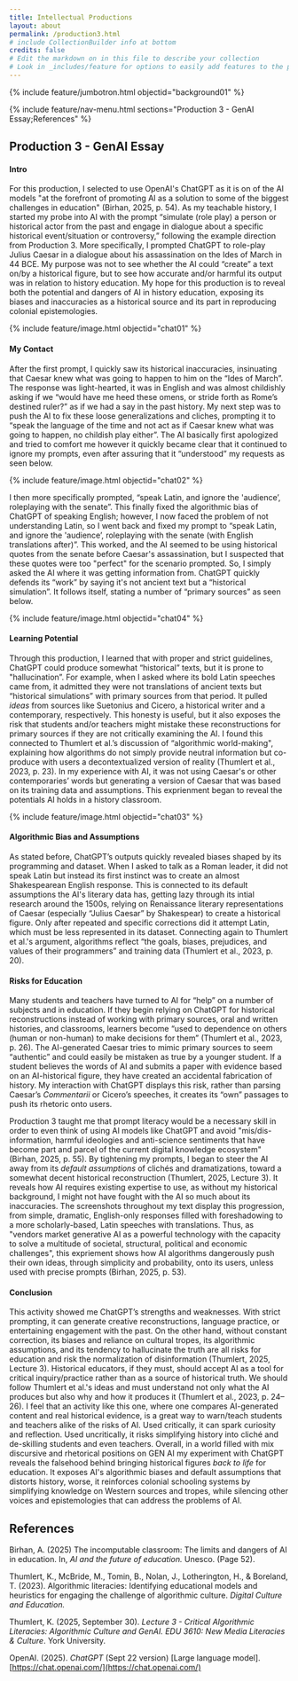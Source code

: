 ```yaml
---
title: Intellectual Productions
layout: about
permalink: /production3.html
# include CollectionBuilder info at bottom
credits: false
# Edit the markdown on in this file to describe your collection
# Look in _includes/feature for options to easily add features to the page
---
```


{% include feature/jumbotron.html objectid="background01" %}

{% include feature/nav-menu.html sections="Production 3 - GenAI Essay;References" %}

## Production 3 - GenAI Essay

#### Intro 
For this production, I selected to use OpenAI's ChatGPT as it is on of the AI models "at the forefront of promoting AI as a solution to some of the biggest challenges in education" (Birhan, 2025, p. 54). As my teachable history, I started my probe into AI with the prompt “simulate (role play) a person or historical actor from the past and engage in dialogue about a specific historical event/situation or controversy,” following the example direction from Production 3. More specifically, I prompted ChatGPT to role-play Julius Caesar in a dialogue about his assassination on the Ides of March in 44 BCE. My purpose was not to see whether the AI could “create” a text on/by a historical figure, but to see how accurate and/or harmful its output was in relation to history education. My hope for this production is to reveal both the potential and dangers of AI in history education, exposing its biases and inaccuracies as a historical source and its part in reproducing colonial epistemologies.

{% include feature/image.html objectid="chat01" %}

#### My Contact
After the first prompt, I quickly saw its historical inaccuracies, insinuating that Caesar knew what was going to happen to him on the “Ides of March”. The response was light-hearted, it was in English and was almost childishly asking if we “would have me heed these omens, or stride forth as Rome’s destined ruler?” as if we had a say in the past history. My next step was to push the AI to fix these loose generalizations and cliches, prompting it to “speak the language of the time and not act as if Caesar knew what was going to happen, no childish play either”. The AI basically first apologized and tried to comfort me however it quickly became clear that it continued to ignore my prompts, even after assuring that it “understood” my requests as seen below. 

{% include feature/image.html objectid="chat02" %}

I then more specifically prompted, “speak Latin, and ignore the 'audience’, roleplaying with the senate”. This finally fixed the algorithmic bias of ChatGPT of speaking English; however, I now faced the problem of not understanding Latin, so I went back and fixed my prompt to “speak Latin, and ignore the 'audience’, roleplaying with the senate (with English translations after)”. This worked, and the AI seemed to be using historical quotes from the senate before Caesar's assassination, but I suspected that these quotes were too "perfect" for the scenario prompted. So, I simply asked the AI where it was getting information from. ChatGPT quickly defends its “work” by saying it's not ancient text but a “historical simulation”. It follows itself, stating a number of “primary sources” as seen below.

{% include feature/image.html objectid="chat04" %}

#### Learning Potential
Through this production, I learned that with proper and strict guidelines, ChatGPT could produce somewhat “historical” texts, but it is prone to "hallucination”. For example, when I asked where its bold Latin speeches came from, it admitted they were not translations of ancient texts but “historical simulations” with primary sources from that period. It pulled *ideas* from sources like Suetonius and Cicero, a historical writer and a contemporary, respectively. This honesty is useful, but it also exposes the risk that students and/or teachers might mistake these reconstructions for primary sources if they are not critically examining the AI. I found this connected to Thumlert et al.’s discussion of “algorithmic world-making", explaining how algorithms do not simply provide neutral information but co-produce with users a decontextualized version of reality (Thumlert et al., 2023, p. 23). In my experience with AI, it was not using Caesar's or other contemporaries’ words but generating a version of Caesar that was based on its training data and assumptions. This exprienment began to reveal the potentials AI holds in a history classroom. 

{% include feature/image.html objectid="chat03" %}

#### Algorithmic Bias and Assumptions
As stated before, ChatGPT’s outputs quickly revealed biases shaped by its programming and dataset. When I asked to talk as a Roman leader, it did not speak Latin but instead its first instinct was to create an almost Shakespearean English response. This is connected to its default assumptions the AI's literary data has, getting lazy through its intial research around the 1500s, relying on Renaissance literary representations of Caesar (especially “Julius Caesar” by Shakespear) to create a historical figure. Only after repeated and specific corrections did it attempt Latin, which must be less represented in its dataset. Connecting again to Thumlert et al.'s argument, algorithms reflect “the goals, biases, prejudices, and values of their programmers” and training data (Thumlert et al., 2023, p. 20).

#### Risks for Education
Many students and teachers have turned to AI for “help” on a number of subjects and in education. If they begin relying on ChatGPT for historical reconstructions instead of working with primary sources, oral and written histories, and classrooms, learners become “used to dependence on others (human or non-human) to make decisions for them” (Thumlert et al., 2023, p. 26). The AI-generated Caesar tries to mimic primary sources to seem “authentic” and could easily be mistaken as true by a younger student. If a student believes the words of AI and submits a paper with evidence based on an AI-historical figure, they have created an accidental fabrication of history. My interaction with ChatGPT displays this risk, rather than parsing Caesar’s *Commentarii* or Cicero’s speeches, it creates its “own” passages to push its rhetoric onto users.

Production 3 taught me that prompt literacy would be a necessary skill in order to even think of using AI models like ChatGPT and avoid "mis/dis-information, harmful ideologies and anti-science sentiments that have become part and parcel of the current digital knowledge ecosystem" (Birhan, 2025, p. 55). By tightening my prompts, I began to steer the AI away from its *default assumptions* of clichés and dramatizations, toward a somewhat decent historical reconstruction (Thumlert, 2025, Lecture 3). It reveals how AI requires existing expertise to use, as without my historical background, I might not have fought with the AI so much about its inaccuracies. The screenshots throughout my text display this progression, from simple, dramatic, English-only responses filled with foreshadowing to a more scholarly-based, Latin speeches with translations. Thus, as "vendors market generative AI as a powerful technology with the capacity to solve a multitude of societal, structural, political and economic challenges", this expriement shows how AI algorithms dangerously push their own ideas, through simplicity and probability, onto its users, unless used with precise prompts (Birhan, 2025, p. 53). 

#### Conclusion
This activity showed me ChatGPT’s strengths and weaknesses. With strict prompting, it can generate creative reconstructions, language practice, or entertaining engagement with the past. On the other hand, without constant correction, its biases and reliance on cultural tropes, its algorithmic assumptions, and its tendency to hallucinate the truth are all risks for education and risk the normalization of disinformation (Thumlert, 2025, Lecture 3). Historical educators, if they must, should accept AI as a tool for critical inquiry/practice rather than as a source of historical truth. We should follow Thumlert et al.'s ideas and must understand not only what the AI produces but also why and how it produces it (Thumlert et al., 2023, p. 24–26). I feel that an activity like this one, where one compares AI-generated content and real historical evidence, is a great way to warn/teach students and teachers alike of the risks of AI. Used critically, it can spark curiosity and reflection. Used uncritically, it risks simplifying history into cliché and de-skilling students and even teachers. Overall, in a world filled with mix discursive and rhetorical positions on GEN AI my experiment with ChatGPT reveals the falsehood behind bringing historical figures *back to life* for education. It exposes AI's algorithmic biases and default assumptions that distorts history, worse, it reinforces colonial schooling systems by simplifying knowledge on Western sources and tropes, while silencing other voices and epistemologies that can address the problems of AI.

## References

Birhan, A. (2025) The incomputable classroom: The limits and dangers of AI in education. In, *AI and the future of education.* Unesco. (Page 52). 

Thumlert, K., McBride, M., Tomin, B., Nolan, J., Lotherington, H., & Boreland, T. (2023). Algorithmic literacies: Identifying educational models and heuristics for engaging the challenge of algorithmic culture. *Digital Culture and Education.*

Thumlert, K. (2025, September 30). *Lecture 3 - Critical Algorithmic Literacies: Algorithmic Culture and GenAI. EDU 3610: New Media Literacies & Culture*. York University.

OpenAI. (2025). *ChatGPT* (Sept 22 version) [Large language model]. [https://chat.openai.com/](https://chat.openai.com/)
